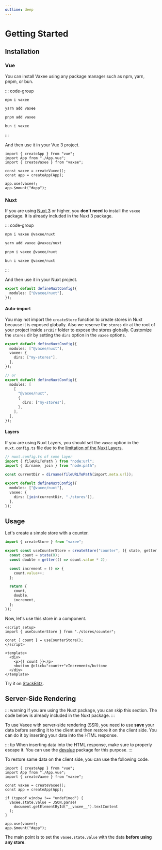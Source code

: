 ```yaml
---
outline: deep
---
```


# Getting Started

## Installation

### Vue

You can install Vaxee using any package manager such as npm, yarn, pnpm, or bun.

::: code-group

```bash [npm]
npm i vaxee
```

```bash [yarn]
yarn add vaxee
```

```bash [pnpm]
pnpm add vaxee
```

```bash [bun]
bun i vaxee
```

:::

And then use it in your Vue 3 project.

```ts{3,5,8}
import { createApp } from "vue";
import App from "./App.vue";
import { createVaxee } from "vaxee";

const vaxee = createVaxee();
const app = createApp(App);

app.use(vaxee);
app.$mount("#app");
```

### Nuxt

If you are using [Nuxt 3](https://nuxt.com/) or higher, you **don't need** to install the `vaxee` package. It is already included in the Nuxt 3 package.

::: code-group

```bash [npm]
npm i vaxee @vaxee/nuxt
```

```bash [yarn]
yarn add vaxee @vaxee/nuxt
```

```bash [pnpm]
pnpm i vaxee @vaxee/nuxt
```

```bash [bun]
bun i vaxee @vaxee/nuxt
```

:::

And then use it in your Nuxt project.

```ts
export default defineNuxtConfig({
  modules: ["@vaxee/nuxt"],
});
```

#### Auto-import

You may not import the `createStore` function to create stores in Nuxt because it is exposed globally. Also we reserve the `stores` dir at the root of your project inside `srcDir` folder to expose the stores globally. Customize the `stores` dir by setting the `dirs` option in the `vaxee` options.

```ts
export default defineNuxtConfig({
  modules: ["@vaxee/nuxt"],
  vaxee: {
    dirs: ["my-stores"],
  },
});

// or
export default defineNuxtConfig({
  modules: [
    [
      "@vaxee/nuxt",
      {
        dirs: ["my-stores"],
      },
    ],
  ],
});
```

#### Layers

If you are using Nuxt Layers, you should set the `vaxee` option in the `nuxt.config.ts` file due to the [limitation of the Nuxt Layers](https://nuxt.com/docs/guide/going-further/layers#relative-paths-and-aliases).

```ts
// nuxt.config.ts of some layer
import { fileURLToPath } from "node:url";
import { dirname, join } from "node:path";

const currentDir = dirname(fileURLToPath(import.meta.url));

export default defineNuxtConfig({
  modules: ["@vaxee/nuxt"],
  vaxee: {
    dirs: [join(currentDir, "./stores")],
  },
});
```

## Usage

Let's create a simple store with a counter.

```ts
import { createStore } from "vaxee";

export const useCounterStore = createStore("counter", ({ state, getter }) => {
  const count = state(0);
  const double = getter(() => count.value * 2);

  const increment = () => {
    count.value++;
  };

  return {
    count,
    double,
    increment,
  };
});
```

Now, let's use this store in a component.

```vue
<script setup>
import { useCounterStore } from "./stores/counter";

const { count } = useCounterStore();
</script>

<template>
  <div>
    <p>{{ count }}</p>
    <button @click="count++">Increment</button>
  </div>
</template>
```

Try it on [StackBlitz](https://stackblitz.com/edit/vaxee-counter-playground?file=src%2Fstores%2Fcounter.ts,src%2FApp.vue&terminal=dev).

## Server-Side Rendering

::: warning
If you are using the Nuxt package, you can skip this section. The code below is already included in the Nuxt package.
:::

To use Vaxee with server-side rendering (SSR), you need to use **save** your data before sending it to the client and then restore it on the client side. You can do it by inserting your data into the HTML response.

::: tip
When inserting data into the HTML response, make sure to properly escape it. You can use the [devalue](https://github.com/nuxt-contrib/devalue) package for this purpose.
:::

To restore same data on the client side, you can use the following code.

```ts{8-12}
import { createApp } from "vue";
import App from "./App.vue";
import { createVaxee } from "vaxee";

const vaxee = createVaxee();
const app = createApp(App);

if (typeof window !== "undefined") {
  vaxee.state.value = JSON.parse(
    document.getElementById("__vaxee__").textContent
  );
}

app.use(vaxee);
app.$mount("#app");
```

The main point is to set the `vaxee.state.value` with the data **before using any store**.
